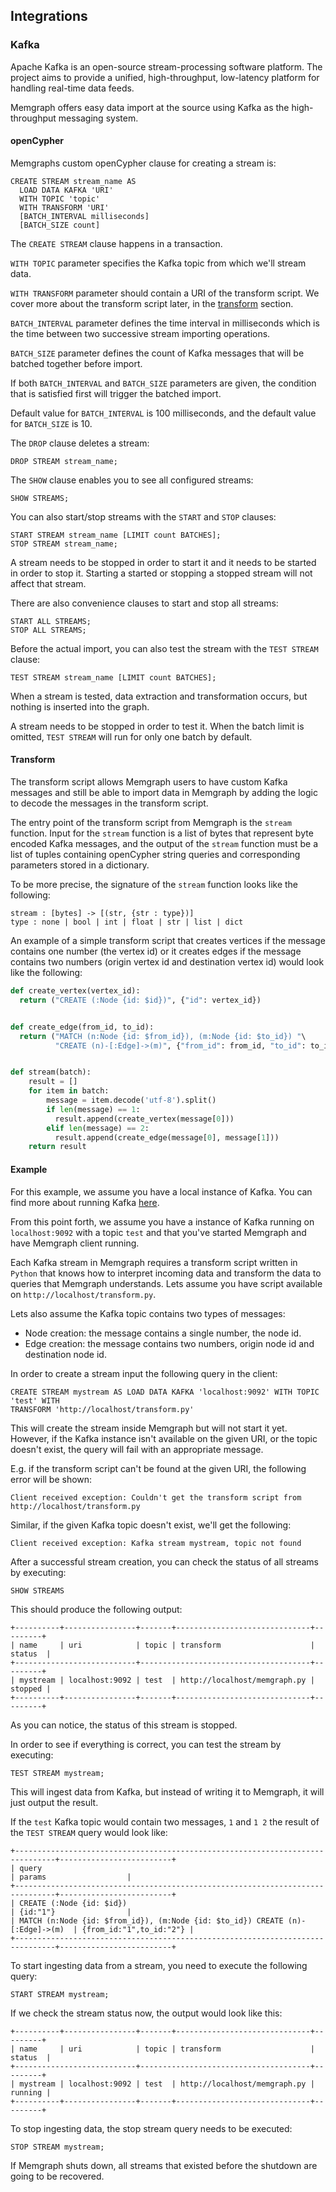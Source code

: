 ## Integrations

### Kafka

Apache Kafka is an open-source stream-processing software platform. The project
aims to provide a unified, high-throughput, low-latency platform for handling
real-time data feeds.

Memgraph offers easy data import at the source using Kafka as the
high-throughput messaging system.

#### openCypher

Memgraphs custom openCypher clause for creating a stream is:
```opencypher
CREATE STREAM stream_name AS
  LOAD DATA KAFKA 'URI'
  WITH TOPIC 'topic'
  WITH TRANSFORM 'URI'
  [BATCH_INTERVAL milliseconds]
  [BATCH_SIZE count]
```
The `CREATE STREAM` clause happens in a transaction.

`WITH TOPIC` parameter specifies the Kafka topic from which we'll stream
data.

`WITH TRANSFORM` parameter should contain a URI of the transform script.
We cover more about the transform script later, in the [transform](#transform)
section.

`BATCH_INTERVAL` parameter defines the time interval in milliseconds
which is the time between two successive stream importing operations.

`BATCH_SIZE` parameter defines the count of Kafka messages that will be
batched together before import.

If both `BATCH_INTERVAL` and `BATCH_SIZE` parameters are given, the condition
that is satisfied first will trigger the batched import.

Default value for `BATCH_INTERVAL` is 100 milliseconds, and the default value
for `BATCH_SIZE` is 10.

The `DROP` clause deletes a stream:
```opencypher
DROP STREAM stream_name;
```

The `SHOW` clause enables you to see all configured streams:
```opencypher
SHOW STREAMS;
```

You can also start/stop streams with the `START` and `STOP` clauses:
```opencypher
START STREAM stream_name [LIMIT count BATCHES];
STOP STREAM stream_name;
```
A stream needs to be stopped in order to start it and it needs to be started in
order to stop it. Starting a started or stopping a stopped stream will not
affect that stream.

There are also convenience clauses to start and stop all streams:
```opencypher
START ALL STREAMS;
STOP ALL STREAMS;
```


Before the actual import, you can also test the stream with the `TEST
STREAM` clause:
```opencypher
TEST STREAM stream_name [LIMIT count BATCHES];
```
When a stream is tested, data extraction and transformation occurs, but nothing
is inserted into the graph.

A stream needs to be stopped in order to test it. When the batch limit is
omitted, `TEST STREAM` will run for only one batch by default.

#### Transform

The transform script allows Memgraph users to have custom Kafka messages and
still be able to import data in Memgraph by adding the logic to decode the
messages in the transform script.

The entry point of the transform script from Memgraph is the `stream` function.
Input for the `stream` function is a list of bytes that represent byte encoded
Kafka messages, and the output of the `stream` function must be a list of
tuples containing openCypher string queries and corresponding parameters stored
in a dictionary.

To be more precise, the signature of the `stream` function looks like the
following:
```plaintext
stream : [bytes] -> [(str, {str : type})]
type : none | bool | int | float | str | list | dict
```

An example of a simple transform script that creates vertices if the message
contains one number (the vertex id) or it creates edges if the message contains
two numbers (origin vertex id and destination vertex id) would look like the
following:
```python
def create_vertex(vertex_id):
  return ("CREATE (:Node {id: $id})", {"id": vertex_id})


def create_edge(from_id, to_id):
  return ("MATCH (n:Node {id: $from_id}), (m:Node {id: $to_id}) "\
          "CREATE (n)-[:Edge]->(m)", {"from_id": from_id, "to_id": to_id})


def stream(batch):
    result = []
    for item in batch:
        message = item.decode('utf-8').split()
        if len(message) == 1:
          result.append(create_vertex(message[0]))
        elif len(message) == 2:
          result.append(create_edge(message[0], message[1]))
    return result
```

#### Example

For this example, we assume you have a local instance of Kafka. You can find
more about running Kafka [here](https://kafka.apache.org/quickstart).

From this point forth, we assume you have a instance of Kafka running on
`localhost:9092` with a topic `test` and that you've started Memgraph and have
Memgraph client running.

Each Kafka stream in Memgraph requires a transform script written in `Python`
that knows how to interpret incoming data and transform the data to queries that
Memgraph understands. Lets assume you have script available on
`http://localhost/transform.py`.

Lets also assume the Kafka topic contains two types of messages:

  * Node creation: the message contains a single number, the node id.
  * Edge creation: the message contains two numbers, origin node id and
    destination node id.

In order to create a stream input the following query in the client:
```opencypher
CREATE STREAM mystream AS LOAD DATA KAFKA 'localhost:9092' WITH TOPIC 'test' WITH
TRANSFORM 'http://localhost/transform.py'
```

This will create the stream inside Memgraph but will not start it yet. However,
if the Kafka instance isn't available on the given URI, or the topic doesn't
exist, the query will fail with an appropriate message.

E.g. if the transform script can't be found at the given URI, the following
error will be shown:
```plaintext
Client received exception: Couldn't get the transform script from http://localhost/transform.py
```
Similar, if the given Kafka topic doesn't exist, we'll get the following:
```plaintext
Client received exception: Kafka stream mystream, topic not found
```

After a successful stream creation, you can check the status of all streams by
executing:
```opencypher
SHOW STREAMS
```

This should produce the following output:
```plaintext
+----------+----------------+-------+------------------------------+---------+
| name     | uri            | topic | transform                    | status  |
+---------------------------+--------------------------------------+---------+
| mystream | localhost:9092 | test  | http://localhost/memgraph.py | stopped |
+----------+----------------+-------+------------------------------+---------+
```
As you can notice, the status of this stream is stopped.

In order to see if everything is correct, you can test the stream by executing:
```opencypher
TEST STREAM mystream;
```

This will ingest data from Kafka, but instead of writing it to Memgraph, it will
just output the result.

If the `test` Kafka topic would contain two messages, `1` and `1 2` the result
of the `TEST STREAM` query would look like:
```plaintext
+-------------------------------------------------------------------------------+-------------------------+
| query                                                                         | params                  |
+-------------------------------------------------------------------------------+-------------------------+
| CREATE (:Node {id: $id})                                                      | {id:"1"}                |
| MATCH (n:Node {id: $from_id}), (m:Node {id: $to_id}) CREATE (n)-[:Edge]->(m)  | {from_id:"1",to_id:"2"} |
+-------------------------------------------------------------------------------+-------------------------+
```

To start ingesting data from a stream, you need to execute the following query:
```opencypher
START STREAM mystream;
```

If we check the stream status now, the output would look like this:
```plaintext
+----------+----------------+-------+------------------------------+---------+
| name     | uri            | topic | transform                    | status  |
+---------------------------+--------------------------------------+---------+
| mystream | localhost:9092 | test  | http://localhost/memgraph.py | running |
+----------+----------------+-------+------------------------------+---------+
```

To stop ingesting data, the stop stream query needs to be executed:
```opencypher
STOP STREAM mystream;
```

If Memgraph shuts down, all streams that existed before the shutdown are going
to be recovered.
